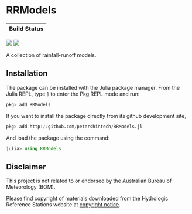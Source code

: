# RRModels

| **Build Status**                                                                                |
|:----------------------------------------------------------------------------------------------- |
 [![][travis-img]][travis-url] [![][codecov-img]][codecov-url]

A collection of rainfall-runoff models.

## Installation

The package can be installed with the Julia package manager. From the Julia REPL, type `]` to enter the Pkg REPL mode and run:

````julia
pkg> add RRModels
````

If you want to install the package directly from its github development site,

````julia
pkg> add http://github.com/petershintech/RRModels.jl
````

And load the package using the command:

````julia
julia> using RRModels
````


## Disclaimer

This project is not related to or endorsed by the Australian Bureau of Meteorology (BOM).

Please find copyright of materials downloaded from the Hydrologic Reference Stations website at [copyright notice](http://www.bom.gov.au/water/hrs/copyright.shtml).

[travis-img]: https://travis-ci.org/petershintech/RRModels.jl.svg?branch=master
[travis-url]: https://travis-ci.org/petershintech/RRModels.jl

[codecov-img]: https://codecov.io/gh/petershintech/RRModels.jl/branch/master/graph/badge.svg
[codecov-url]: https://codecov.io/gh/petershintech/RRModels.jl
